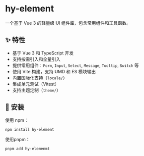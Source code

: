 # hy-element

一个基于 Vue 3 的轻量级 UI 组件库，包含常用组件和工具函数。


## ✨ 特性

- 基于 Vue 3 和 TypeScript 开发
- 支持按需引入和全量引入
- 提供常用组件：`Form`, `Input`, `Select`, `Message`, `Tooltip`, `Switch` 等
- 使用 Vite 构建，支持 UMD 和 ES 模块输出
- 内置国际化支持（`locale/`）
- 集成单元测试（Vitest）
- 支持主题定制（`theme/`）

## 🚀 安装

使用 npm：

```bash
npm install hy-element

```
使用pnpm：
```bash
pnpm add hy-elemenmt
```
